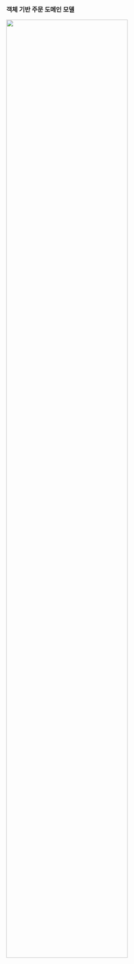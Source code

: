 
### 객체 기반 주문 도메인 모델

<img src="https://github.com/user-attachments/assets/90a52a2b-440b-4ba8-bc8e-096276b893e4" width="80%" height="80%">